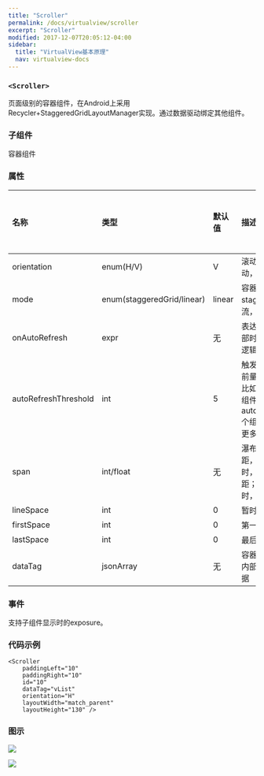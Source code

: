 ```yaml
---
title: "Scroller"
permalink: /docs/virtualview/scroller
excerpt: "Scroller"
modified: 2017-12-07T20:05:12-04:00
sidebar:
  title: "VirtualView基本原理"
  nav: virtualview-docs
---
```


### `<Scroller>`

页面级别的容器组件，在Android上采用Recycler+StaggeredGridLayoutManager实现。通过数据驱动绑定其他组件。

### 子组件
容器组件

### 属性

| 名称 | 类型 | 默认值 | 描述 | 支持表达式 |
| :--- | :--- | :--- | :--- | ---- |
| orientation | enum(H/V) | V | 滚动方向，H：水平滚动，V：垂直滚动 | 否 |
| mode | enum(staggeredGrid/linear) | linear | 容器内组件布局，staggeredGrid：瀑布流，linear：线性布局 | 否 |
| onAutoRefresh | expr | 无 | 表达式，页面滚动到尾部时触发的加载更多的逻辑 | 否 |
| autoRefreshThreshold | int | 5 | 触发加载更多数据的提前量，按组件位置算，比如容器内总共有50个组件，当加载到第50-autoRefreshThreshold 个组件的时候触发加载更多逻辑 | 否 |
| span | int/float | 无 | 瀑布流模式下组件间距，当orientation = V时，是水平方向的间距；当orientatin = H时，是垂直方向的间距 | 否 |
| lineSpace | int | 0 | 暂时未使用 | 否 |
| firstSpace | int | 0 | 第一个组件前的间距 | 否 |
| lastSpace | int | 0 | 最后一个组件后间距 | 否 |
| dataTag | jsonArray | 无 | 容器内组件数据，描述内部子组件的类型与数据 | 是 |


### 事件

支持子组件显示时的exposure。

### 代码示例

```
<Scroller
    paddingLeft="10"
    paddingRight="10"
    id="10"
    dataTag="vList"
    orientation="H"
    layoutWidth="match_parent"
    layoutHeight="130" />
```

### 图示

![](https://gw.alicdn.com/tfs/TB1zRvrfiqAXuNjy1XdXXaYcVXa-272-480.gif)

![](https://gw.alicdn.com/tfs/TB1zBvrfiqAXuNjy1XdXXaYcVXa-272-480.gif)